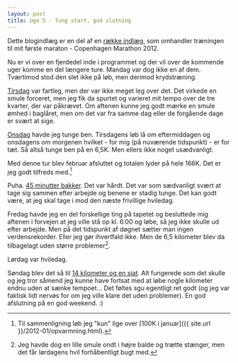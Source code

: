 ```yaml
---
layout: post
title: Uge 5 - Tung start, god slutning
---
```


<p class="message">
  Dette blogindlæg er en del af en <a href="/maraton2012/">række indlæg</a>, som omhandler træningen til mit første maraton - Copenhagen Marathon 2012.
</p>

Nu er vi over en fjerdedel inde i programmet og der vil over de kommende uger komme en del længere ture. Mandag var dog ikke en af dem. Tværtimod stod den slet ikke på løb, men derimod krydstræning.

[Tirsdag](http://connect.garmin.com/activity/153424128) var fartleg, men der var ikke meget leg over det. Det virkede en smule forceret, men jeg fik da spurtet og varieret mit tempo over de tre kvarter, der var påkrævet. Om aftenen kunne jeg godt mærke en smule ømhed i baglåret, men om det var fra samme dag eller de forgående dage er svært at sige.

[Onsdag](http://connect.garmin.com/activity/153605075) havde jeg tunge ben. Tirsdagens løb lå om eftermiddagen og onsdagens om morgenen hvilket - for mig (på nuværende tidspunkt) - er for tæt. Så altså tunge ben på en 6,5K. Men ellers ikke noget usædvanligt.

Med denne tur blev februar afsluttet og totalen lyder på hele 166K. Det er jeg godt tilfreds med.[^2]

Puha. [45 minutter bakker](http://connect.garmin.com/activity/153978031). Det var hårdt. Det var som sædvanligt svært at tage sig sammen efter arbejde og benene er stadig tunge. Det kan godt være, at jeg skal tage i mod den næste frivillige hviledag.

Fredag havde jeg en del forskellige ting på tapetet og besluttede mig aftenen i forvejen at jeg ville stå op kl. 6.00 og løbe, så jeg ikke skulle ud efter arbejde. Men på det tidspunkt af døgnet sætter man ingen verdensrekorder. Eller jeg gør ihvertfald ikke. Men de 6,5 kilometer blev da tilbagelagt uden større problemer[^3].

Lørdag var hviledag.

Søndag blev det så til [14 kilometer og en sjat](http://connect.garmin.com/activity/154808094). Alt fungerede som det skulle og jeg tror såmend jeg kunne have fortsat med at løbe nogle kilometer endnu uden at sænke tempoet... Det føltes sgu egentligt ret godt (og jeg var faktisk lidt nervøs for om jeg ville klare det uden problemer). En god afslutning på en god weekend. :)

[^2]: Til sammenligning løb jeg "kun" lige over [100K i januar]({{ site.url }}/2012-01/opvarmning.html).
[^3]: Jeg havde dog en lille smule ondt i højre balde og trætte stænger, men det får lørdagens hvil forhåbentligt bugt med.
